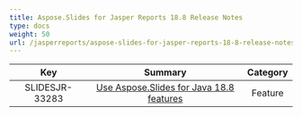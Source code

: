 ```yaml
---
title: Aspose.Slides for Jasper Reports 18.8 Release Notes
type: docs
weight: 50
url: /jasperreports/aspose-slides-for-jasper-reports-18-8-release-notes/
---
```


|**Key** |**Summary** |**Category** |
| :-: | :-: | :-: |
|SLIDESJR-33283|[Use Aspose.Slides for Java 18.8 features](https://docs.aspose.com/display/slidesjava/Aspose.Slides+for+Java+18.8+Release+Notes)|Feature|

